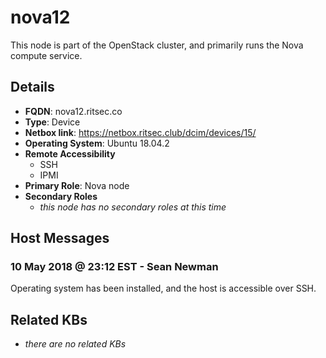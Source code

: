 # nova12

This node is part of the OpenStack cluster, and primarily runs the Nova compute
service.

## Details

- **FQDN**: nova12.ritsec.co
- **Type**: Device
- **Netbox link**: https://netbox.ritsec.club/dcim/devices/15/
- **Operating System**: Ubuntu 18.04.2
- **Remote Accessibility**
  - SSH
  - IPMI
- **Primary Role**: Nova node
- **Secondary Roles**
    - _this node has no secondary roles at this time_

## Host Messages

### 10 May 2018 @ 23:12 EST - Sean Newman

Operating system has been installed, and the host is accessible over SSH.

## Related KBs

- _there are no related KBs_